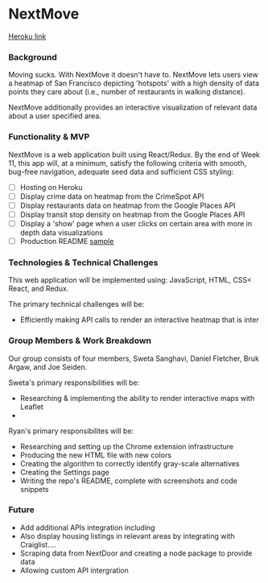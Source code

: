 # NextMove

[Heroku link][heroku]

[heroku]: http://www.herokuapp.com

### Background

Moving sucks. With NextMove it doesn't have to. NextMove lets users view a heatmap of San Francisco depicting 'hotspots' with a high density of data points they care about (i.e., number of restaurants in walking distance).

NextMove additionally provides an interactive visualization of relevant data about a user specified area.

### Functionality & MVP

NextMove is a web application built using React/Redux. By the end of Week 11, this app will, at a minimum, satisfy the
following criteria with smooth, bug-free navigation, adequate seed data and sufficient CSS styling:

- [ ] Hosting on Heroku
- [ ] Display crime data on heatmap from the CrimeSpot API
- [ ] Display restaurants data on heatmap from the Google Places API
- [ ] Display transit stop density on heatmap from the Google Places API
- [ ] Display a 'show' page when a user clicks on certain area with more in depth data visualizations
- [ ] Production README [sample](docs/production_readme.md)

### Technologies & Technical Challenges

This web application will be implemented using: JavaScript, HTML, CSS< React, and Redux.

The primary technical challenges will be:

- Efficiently making API calls to render an interactive heatmap that is inter
<!-- - Determining which grey scale tone corresponds to each color -- this will be different depending on whether the user requires high contrast or not
- Determining which high-contrast colors should be used to replace the existing colors, when the extension is in high contrast color mode

The colors will be identified by mapping classes in the DOM to a variety of attributes in the CSS such as `color`, `background-color`, and perhaps others.  Going from color to grey scale will be done with a standard algorithm.  Going from color to high-contrast color will be more challenging: currently, I plan to utilize a subset of high-contrast colors and map the given colors via some distance algorithm to the best match for these colors. -->

### Group Members & Work Breakdown

Our group consists of four members, Sweta Sanghavi, Daniel Fletcher, Bruk Argaw, and Joe Seiden.

Sweta's primary responsibilities will be:

- Researching & implementing the ability to render interactive maps with Leaflet
-

Ryan's primary responsibilites will be:

- Researching and setting up the Chrome extension infrastructure
- Producing the new HTML file with new colors
- Creating the algorithm to correctly identify gray-scale alternatives
- Creating the Settings page
- Writing the repo's README, complete with screenshots and code snippets
### Future
- Add additional APIs integration including  
- Also display housing listings in relevant areas by integrating with Craiglist....
- Scraping data from NextDoor and creating a node package to provide data
- Allowing custom API intergration
